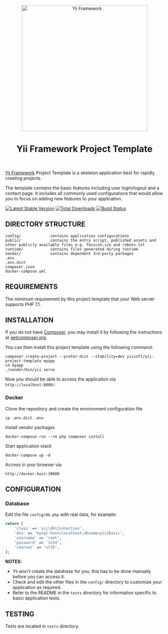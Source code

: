 <p align="center">
    <a href="http://www.yiiframework.com/" target="_blank">
        <img src="https://www.yiiframework.com/files/logo/yii.png" width="400" alt="Yii Framework" />
    </a>
    <h1 align="center">Yii Framework Project Template</h1>
    <br>
</p>

[Yii Framework] Project Template is a skeleton application best for
rapidly creating projects.

[Yii Framework]: http://www.yiiframework.com/

The template contains the basic features including user login/logout and a contact page.
It includes all commonly used configurations that would allow you to focus on adding new
features to your application.

[![Latest Stable Version](https://img.shields.io/packagist/v/yiisoft/yii-project-template.svg)](https://packagist.org/packages/yiisoft/yii-project-template)
[![Total Downloads](https://img.shields.io/packagist/dt/yiisoft/yii-project-template.svg)](https://packagist.org/packages/yiisoft/yii-project-template)
[![Build Status](https://travis-ci.org/yiisoft/yii-project-template.svg?branch=master)](https://travis-ci.org/yiisoft/yii-project-template)

DIRECTORY STRUCTURE
-------------------

```
config/             contains application configurations
public/             contains the entry script, published assets and other publicly available files e.g. favicon.ico and robots.txt
runtime/            contains files generated during runtime
vendor/             contains dependent 3rd-party packages
.env
.env.dist
composer.json
docker-compose.yml
```

REQUIREMENTS
------------
 

The minimum requirement by this project template that your Web server supports PHP 7.1.


INSTALLATION
------------

If you do not have [Composer](http://getcomposer.org/), you may install it by following the instructions
at [getcomposer.org](http://getcomposer.org/doc/00-intro.md#installation-nix).

You can then install this project template using the following command:

~~~
composer create-project --prefer-dist --stability=dev yiisoft/yii-project-template myapp
cd myapp
./vendor/bin/yii serve
~~~

Now you should be able to access the application via `http://localhost:8080/`.

### Docker

Clone the repository and create the environment configuration file

    cp .env.dist .env

Install vendor packages

    docker-compose run --rm php composer install
    
Start application stack

    docker-compose up -d
    
Access in your browser via

~~~
http://docker.host:30080
~~~

CONFIGURATION
-------------

### Database

Edit the file `config/db.php` with real data, for example:

```php
return [
    'class' => 'yii\db\Connection',
    'dsn' => 'mysql:host=localhost;dbname=yii2basic',
    'username' => 'root',
    'password' => '1234',
    'charset' => 'utf8',
];
```

**NOTES:**
- Yii won't create the database for you, this has to be done manually before you can access it.
- Check and edit the other files in the `config/` directory to customize your application as required.
- Refer to the README in the `tests` directory for information specific to basic application tests.


TESTING
-------

Tests are located in `tests` directory.
